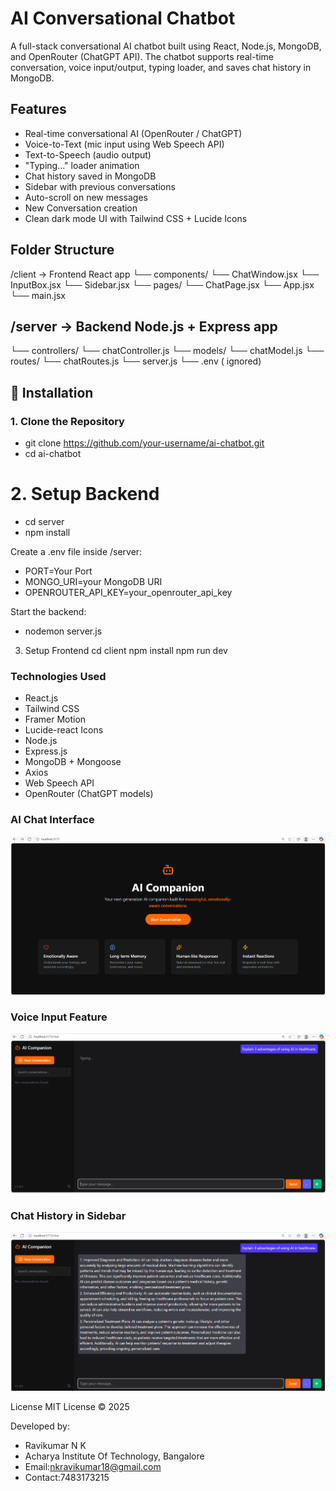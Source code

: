 #  AI Conversational Chatbot

A full-stack conversational AI chatbot built using React, Node.js, MongoDB, and OpenRouter (ChatGPT API). The chatbot supports real-time conversation, voice input/output, typing loader, and saves chat history in MongoDB.

## Features

-  Real-time conversational AI (OpenRouter / ChatGPT)
-  Voice-to-Text (mic input using Web Speech API)
-  Text-to-Speech (audio output)
-  "Typing..." loader animation
-  Chat history saved in MongoDB
-  Sidebar with previous conversations
-  Auto-scroll on new messages
-  New Conversation creation
-  Clean dark mode UI with Tailwind CSS + Lucide Icons

## Folder Structure
/client → Frontend React app
└── components/
└── ChatWindow.jsx
└── InputBox.jsx
└── Sidebar.jsx
└── pages/
└── ChatPage.jsx
└── App.jsx
└── main.jsx

## /server → Backend Node.js + Express app
└── controllers/
└── chatController.js
└── models/
└── chatModel.js
└── routes/
└── chatRoutes.js
└── server.js
└── .env ( ignored)

## 🔧 Installation
### 1. Clone the Repository
- git clone https://github.com/your-username/ai-chatbot.git
- cd ai-chatbot

# 2. Setup Backend
- cd server
- npm install

Create a .env file inside /server:
- PORT=Your Port 
- MONGO_URI=your MongoDB URI
- OPENROUTER_API_KEY=your_openrouter_api_key

Start the backend:
- nodemon server.js

3. Setup Frontend
cd client
npm install
npm run dev

### Technologies Used
-  React.js
-  Tailwind CSS
-  Framer Motion
-  Lucide-react Icons
-  Node.js
-  Express.js
-  MongoDB + Mongoose
-  Axios
-  Web Speech API
-  OpenRouter (ChatGPT models)

### AI Chat Interface
![Chat Interface](client/src/assets/chat-start.png)

### Voice Input Feature
![Voice Input](client/src/assets/voice-input.png)

### Chat History in Sidebar
![Chat History](client/src/assets/chat-history.png)

License
MIT License © 2025

Developed by:
- Ravikumar N K
- Acharya Institute Of Technology, Bangalore 
- Email:nkravikumar18@gmail.com
- Contact:7483173215






